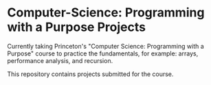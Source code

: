 # Computer-Science: Programming with a Purpose Projects

Currently taking Princeton's "Computer Science: Programming with a Purpose" course to practice the fundamentals, for example: arrays, performance analysis, and recursion. 

This repository contains projects submitted for the course. 
